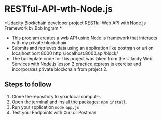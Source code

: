# RESTful-API-wth-Node.js

*Udacity Blockchain developer project RESTful Web API with Node.js Framework by Bob Ingram
 * 
 * This program creates a web API using Node.js framework that interacts with my private blockchain
 * Submits and retrieves data using an application like postman or url on localhost port 8000 http://localhost:8000/api/block/
 * The boilerplate code for this project was taken from the Udacity Web Services with Node.js lesson 2 
  practice express.js exercise and incorporates private blockchain from project 2.

## Steps to follow

1. Clone the repository to your local computer.
2. Open the terminal and install the packages: `npm install`.
3. Run your application `node app.js`
4. Test your Endpoints with Curl or Postman.
